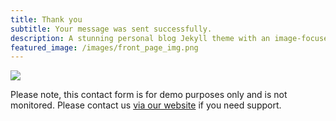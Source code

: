 ```yaml
---
title: Thank you
subtitle: Your message was sent successfully.
description: A stunning personal blog Jekyll theme with an image-focused design.
featured_image: /images/front_page_img.png
---
```


![](/images/demo/about.jpg)

Please note, this contact form is for demo purposes only and is not monitored. Please contact us [via our website](https://jekyllthemes.io) if you need support.